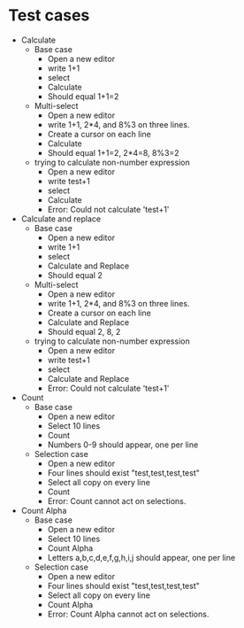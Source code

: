 # Test cases
* Calculate
	* Base case
		* Open a new editor
		* write 1+1
		* select
		* Calculate
		* Should equal 1+1=2
	* Multi-select
		* Open a new editor
		* write 1+1, 2*4, and 8%3 on three lines.
		* Create a cursor on each line
		* Calculate
		* Should equal 1+1=2, 2*4=8, 8%3=2
	* trying to calculate non-number expression
		* Open a new editor
		* write test+1
		* select
		* Calculate
		* Error: Could not calculate 'test+1'
* Calculate and replace
	* Base case
		* Open a new editor
		* write 1+1
		* select
		* Calculate and Replace
		* Should equal 2
	* Multi-select
		* Open a new editor
		* write 1+1, 2*4, and 8%3 on three lines.
		* Create a cursor on each line
		* Calculate and Replace
		* Should equal 2, 8, 2
	* trying to calculate non-number expression
		* Open a new editor
		* write test+1
		* select
		* Calculate and Replace
		* Error: Could not calculate 'test+1'
* Count
	* Base case
		* Open a new editor
		* Select 10 lines
		* Count
		* Numbers 0-9 should appear, one per line
	* Selection case
		* Open a new editor
		* Four lines should exist "test,test,test,test"
		* Select all copy on every line
		* Count
		* Error: Count cannot act on selections.
* Count Alpha
	* Base case
		* Open a new editor
		* Select 10 lines
		* Count Alpha
		* Letters a,b,c,d,e,f,g,h,i,j should appear, one per line
	* Selection case
		* Open a new editor
		* Four lines should exist "test,test,test,test"
		* Select all copy on every line
		* Count Alpha
		* Error: Count Alpha cannot act on selections.